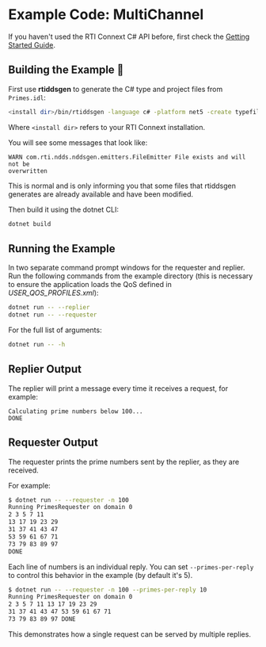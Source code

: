 # Example Code: MultiChannel

If you haven't used the RTI Connext C# API before, first check the
[Getting Started Guide](https://community.rti.com/static/documentation/connext-dds/6.1.0/doc/manuals/connext_dds_professional/getting_started_guide/index.html).

## Building the Example :wrench:

First use **rtiddsgen** to generate the C# type and project files from
`Primes.idl`:

```sh
<install dir>/bin/rtiddsgen -language c# -platform net5 -create typefiles -create makefiles Primes.idl
```

Where `<install dir>` refers to your RTI Connext installation.

You will see some messages that look like:

```plaintext
WARN com.rti.ndds.nddsgen.emitters.FileEmitter File exists and will not be
overwritten
```

This is normal and is only informing you that some files that rtiddsgen
generates are already available and have been modified.

Then build it using the dotnet CLI:

```sh
dotnet build
```

## Running the Example

In two separate command prompt windows for the requester and replier. Run the
following commands from the example directory (this is necessary to ensure the
application loads the QoS defined in *USER_QOS_PROFILES.xml*):

```sh
dotnet run -- --replier
dotnet run -- --requester
```

For the full list of arguments:

```sh
dotnet run -- -h
```

## Replier Output

The replier will print a message every time it receives a request, for example:

```plaintext
Calculating prime numbers below 100...
DONE
```

## Requester Output

The requester prints the prime numbers sent by the replier, as they are received.

For example:

```sh
$ dotnet run -- --requester -n 100
Running PrimesRequester on domain 0
2 3 5 7 11
13 17 19 23 29
31 37 41 43 47
53 59 61 67 71
73 79 83 89 97
DONE
```

Each line of numbers is an individual reply. You can set `--primes-per-reply`
to control this behavior in the example (by default it's 5).

```sh
$ dotnet run -- --requester -n 100 --primes-per-reply 10
Running PrimesRequester on domain 0
2 3 5 7 11 13 17 19 23 29
31 37 41 43 47 53 59 61 67 71
73 79 83 89 97 DONE
```

This demonstrates how a single request can be served by multiple replies.
